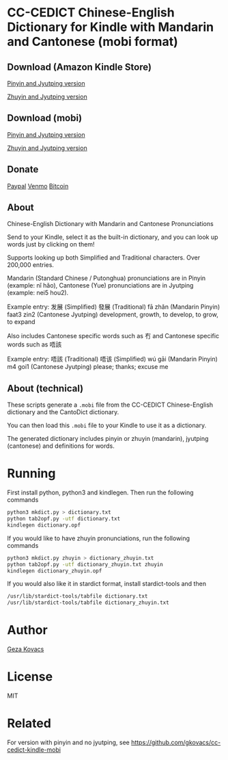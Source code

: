 # CC-CEDICT Chinese-English Dictionary for Kindle with Mandarin and Cantonese (mobi format)

## Download (Amazon Kindle Store)

[Pinyin and Jyutping version](https://www.amazon.com/Chinese-English-Dictionary-Mandarin-Cantonese-Pronunciations-ebook/dp/B07MV9TJQB/)

[Zhuyin and Jyutping version](https://www.amazon.com/Chinese-English-Dictionary-Mandarin-Cantonese-Pronunciations-ebook/dp/B07MVF4NGF)

## Download (mobi)

[Pinyin and Jyutping version](https://github.com/gkovacs/cantodict-kindle-mobi/blob/master/dictionary.mobi)

[Zhuyin and Jyutping version](https://github.com/gkovacs/cantodict-kindle-mobi/blob/master/dictionary_zhuyin.mobi)

## Donate

[Paypal](https://www.paypal.me/gezak/5) [Venmo](https://venmo.com/?txn=pay&recipients=gezak&amount=5.00&note=for%20Chinese-English%20Dictionary&audience=public) [Bitcoin](https://www.gkovacs.com/bitcoin.html)

## About

Chinese-English Dictionary with Mandarin and Cantonese Pronunciations

Send to your Kindle, select it as the built-in dictionary, and you can look up words just by clicking on them!

Supports looking up both Simplified and Traditional characters. Over 200,000 entries.

Mandarin (Standard Chinese / Putonghua) pronunciations are in Pinyin (example: nǐ hǎo), Cantonese (Yue) pronunciations are in Jyutping (example: nei5 hou2).

Example entry: 发展 (Simplified) 發展 (Traditional) fā zhǎn (Mandarin Pinyin) faat3 zin2 (Cantonese Jyutping) development, growth, to develop, to grow, to expand

Also includes Cantonese specific words such as 冇 and Cantonese specific words such as 唔該

Example entry: 唔該 (Traditional) 唔该 (Simplified) wú gāi (Mandarin Pinyin) m4 goi1 (Cantonese Jyutping) please; thanks; excuse me

## About (technical)

These scripts generate a `.mobi` file from the CC-CEDICT Chinese-English dictionary and the CantoDict dictionary.

You can then load this `.mobi` file to your Kindle to use it as a dictionary.

The generated dictionary includes pinyin or zhuyin (mandarin), jyutping (cantonese) and definitions for words.

# Running

First install python, python3 and kindlegen. Then run the following commands

```bash
python3 mkdict.py > dictionary.txt
python tab2opf.py -utf dictionary.txt
kindlegen dictionary.opf
```

If you would like to have zhuyin pronunciations, run the following commands

```bash
python3 mkdict.py zhuyin > dictionary_zhuyin.txt
python tab2opf.py -utf dictionary_zhuyin.txt zhuyin
kindlegen dictionary_zhuyin.opf
```

If you would also like it in stardict format, install stardict-tools and then 

```bash
/usr/lib/stardict-tools/tabfile dictionary.txt
/usr/lib/stardict-tools/tabfile dictionary_zhuyin.txt
```

# Author

[Geza Kovacs](https://github.com/gkovacs)

# License

MIT

# Related

For version with pinyin and no jyutping, see https://github.com/gkovacs/cc-cedict-kindle-mobi

